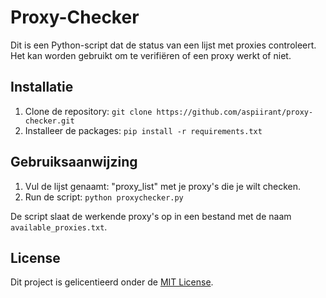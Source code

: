 # Proxy-Checker

Dit is een Python-script dat de status van een lijst met proxies controleert. Het kan worden gebruikt om te verifiëren of een proxy werkt of niet.

## Installatie

1. Clone de repository: `git clone https://github.com/aspiirant/proxy-checker.git`
2. Installeer de packages: `pip install -r requirements.txt`

## Gebruiksaanwijzing

1. Vul de lijst genaamt: "proxy_list" met je proxy's die je wilt checken.
2. Run de script: `python proxychecker.py`

De script slaat de werkende proxy's op in een bestand met de naam `available_proxies.txt`.

## License

Dit project is gelicentieerd onder de [MIT License](https://opensource.org/licenses/MIT).
